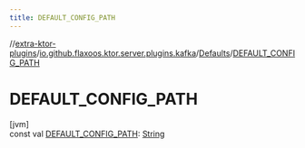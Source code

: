 ```yaml
---
title: DEFAULT_CONFIG_PATH
---
```

//[extra-ktor-plugins](../../../index.md)/[io.github.flaxoos.ktor.server.plugins.kafka](../index.md)/[Defaults](index.md)/[DEFAULT_CONFIG_PATH](-d-e-f-a-u-l-t_-c-o-n-f-i-g_-p-a-t-h.md)



# DEFAULT_CONFIG_PATH



[jvm]\
const val [DEFAULT_CONFIG_PATH](-d-e-f-a-u-l-t_-c-o-n-f-i-g_-p-a-t-h.md): [String](https://kotlinlang.org/api/latest/jvm/stdlib/kotlin/-string/index.md)




